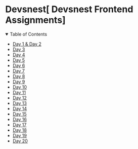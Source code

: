 # Devsnest[ Devsnest Frontend Assignments]

<details open="open">
  <summary>Table of Contents</summary>
    <ul>
      <li><a href="https://github.com/jahnvisrivastava100/Devsnest/tree/main/Day01%20and%20Day02">Day 1 & Day 2</a></li>
      <li><a href="https://github.com/jahnvisrivastava100/Devsnest/tree/main/Day03">Day 3</a></li>
      <li><a href="https://github.com/jahnvisrivastava100/Devsnest/tree/main/Day04">Day 4</a></li>  
      <li><a href="https://github.com/jahnvisrivastava100/Devsnest/tree/main/Day05">Day 5</a></li>
      <li><a href="https://github.com/jahnvisrivastava100/Devsnest/tree/main/Day06">Day 6</a></li>
      <li><a href="https://github.com/jahnvisrivastava100/Devsnest/tree/main/Day07">Day 7</a></li>
      <li><a href="https://github.com/jahnvisrivastava100/Devsnest/tree/main/Day08">Day 8 </a></li>
       <li><a href="https://github.com/jahnvisrivastava100/Devsnest/tree/main/Day09">Day 9 </a></li>
       <li><a href="https://github.com/jahnvisrivastava100/Devsnest/tree/main/Day10">Day 10</a></li>
       <li><a href="https://github.com/jahnvisrivastava100/Devsnest/tree/main/Day11">Day 11</a></li>
       <li><a href="https://github.com/jahnvisrivastava100/Devsnest/tree/main/Day12">Day 12</a></li>
       <li><a href="https://github.com/jahnvisrivastava100/Devsnest/tree/main/Day13">Day 13</a></li>
       <li><a href="https://github.com/jahnvisrivastava100/Devsnest/tree/main/Day14">Day 14</a></li>
       <li><a href="https://github.com/jahnvisrivastava100/Devsnest/tree/main/day15">Day 15</a></li>
       <li><a href="https://github.com/jahnvisrivastava100/Devsnest/tree/main/day16">Day 16</a></li>
       <li><a href="https://github.com/jahnvisrivastava100/Devsnest/tree/main/day17">Day 17</a></li>
       <li><a href="https://github.com/jahnvisrivastava100/Devsnest/tree/main/day18">Day 18</a></li>
       <li><a href="https://github.com/jahnvisrivastava100/Devsnest/tree/main/day19">Day 19</a></li>
       <li><a href="https://github.com/jahnvisrivastava100/Devsnest/tree/main/day20">Day 20</a></li>
   
</details>
